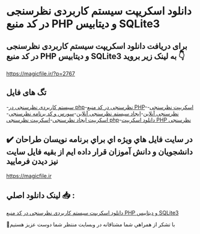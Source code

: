 # دانلود اسکریپت سیستم کاربردی نظرسنجی در کد منبع PHP و دیتابیس SQLite3

## برای دریافت دانلود اسکریپت سیستم کاربردی نظرسنجی در کد منبع PHP و دیتابیس SQLite3 به لینک زیر بروید 👇

https://magicfile.ir/?p=2767

## تگ های فایل

-[سیستم کاربردی نظرسنجی در php](https://magicfile.ir/product/%d8%a7%d8%b3%da%a9%d8%b1%db%8c%d9%be%d8%aa%d8%b3%db%8c%d8%b3%d8%aa%d9%85-%da%a9%d8%a7%d8%b1%d8%a8%d8%b1%d8%af%db%8c-%d9%86%d8%b8%d8%b1%d8%b3%d9%86%d8%ac%db%8c-%d8%af%d8%b1-%da%a9%d8%af-%d9%85%d9%86%d8%a8%d8%b9-php/)-[نظرسنجی در کد منبع PHP](https://magicfile.ir/product/%d8%a7%d8%b3%da%a9%d8%b1%db%8c%d9%be%d8%aa%d8%b3%db%8c%d8%b3%d8%aa%d9%85-%da%a9%d8%a7%d8%b1%d8%a8%d8%b1%d8%af%db%8c-%d9%86%d8%b8%d8%b1%d8%b3%d9%86%d8%ac%db%8c-%d8%af%d8%b1-%da%a9%d8%af-%d9%85%d9%86%d8%a8%d8%b9-php/)-[اسکریپت نظرسنجی](https://magicfile.ir/product/%d8%a7%d8%b3%da%a9%d8%b1%db%8c%d9%be%d8%aa%d8%b3%db%8c%d8%b3%d8%aa%d9%85-%da%a9%d8%a7%d8%b1%d8%a8%d8%b1%d8%af%db%8c-%d9%86%d8%b8%d8%b1%d8%b3%d9%86%d8%ac%db%8c-%d8%af%d8%b1-%da%a9%d8%af-%d9%85%d9%86%d8%a8%d8%b9-php/)-[نظرسنجی آنلاین](https://magicfile.ir/product/%d8%a7%d8%b3%da%a9%d8%b1%db%8c%d9%be%d8%aa%d8%b3%db%8c%d8%b3%d8%aa%d9%85-%da%a9%d8%a7%d8%b1%d8%a8%d8%b1%d8%af%db%8c-%d9%86%d8%b8%d8%b1%d8%b3%d9%86%d8%ac%db%8c-%d8%af%d8%b1-%da%a9%d8%af-%d9%85%d9%86%d8%a8%d8%b9-php/)-[ایجاد سیستم نظرسنجی آنلاین](https://magicfile.ir/product/%d8%a7%d8%b3%da%a9%d8%b1%db%8c%d9%be%d8%aa%d8%b3%db%8c%d8%b3%d8%aa%d9%85-%da%a9%d8%a7%d8%b1%d8%a8%d8%b1%d8%af%db%8c-%d9%86%d8%b8%d8%b1%d8%b3%d9%86%d8%ac%db%8c-%d8%af%d8%b1-%da%a9%d8%af-%d9%85%d9%86%d8%a8%d8%b9-php/)-[سورس و کد برنامه نظرسنجی](https://magicfile.ir/product/%d8%a7%d8%b3%da%a9%d8%b1%db%8c%d9%be%d8%aa%d8%b3%db%8c%d8%b3%d8%aa%d9%85-%da%a9%d8%a7%d8%b1%d8%a8%d8%b1%d8%af%db%8c-%d9%86%d8%b8%d8%b1%d8%b3%d9%86%d8%ac%db%8c-%d8%af%d8%b1-%da%a9%d8%af-%d9%85%d9%86%d8%a8%d8%b9-php/)-[اسکریپت ایجاد نظرسنجی](https://magicfile.ir/product/%d8%a7%d8%b3%da%a9%d8%b1%db%8c%d9%be%d8%aa%d8%b3%db%8c%d8%b3%d8%aa%d9%85-%da%a9%d8%a7%d8%b1%d8%a8%d8%b1%d8%af%db%8c-%d9%86%d8%b8%d8%b1%d8%b3%d9%86%d8%ac%db%8c-%d8%af%d8%b1-%da%a9%d8%af-%d9%85%d9%86%d8%a8%d8%b9-php/)-[اسکریپت نظرسنجی php](https://magicfile.ir/product/%d8%a7%d8%b3%da%a9%d8%b1%db%8c%d9%be%d8%aa%d8%b3%db%8c%d8%b3%d8%aa%d9%85-%da%a9%d8%a7%d8%b1%d8%a8%d8%b1%d8%af%db%8c-%d9%86%d8%b8%d8%b1%d8%b3%d9%86%d8%ac%db%8c-%d8%af%d8%b1-%da%a9%d8%af-%d9%85%d9%86%d8%a8%d8%b9-php/)-[دانلود اسکریپت PHP نظرسنجی](https://magicfile.ir/product/%d8%a7%d8%b3%da%a9%d8%b1%db%8c%d9%be%d8%aa%d8%b3%db%8c%d8%b3%d8%aa%d9%85-%da%a9%d8%a7%d8%b1%d8%a8%d8%b1%d8%af%db%8c-%d9%86%d8%b8%d8%b1%d8%b3%d9%86%d8%ac%db%8c-%d8%af%d8%b1-%da%a9%d8%af-%d9%85%d9%86%d8%a8%d8%b9-php/)

## ✔️ در سايت فايل هاي ويژه اي براي برنامه نويسان طراحان دانشجويان و دانش آموزان قرار داده ايم از بقيه فايل سايت نيز ديدن فرماييد

https://magicfile.ir


## لينک دانلود اصلي 📥 :

[دانلود اسکریپت سیستم کاربردی نظرسنجی در کد منبع PHP و دیتابیس SQLite3](https://magicfile.ir/product/%d8%a7%d8%b3%da%a9%d8%b1%db%8c%d9%be%d8%aa%d8%b3%db%8c%d8%b3%d8%aa%d9%85-%da%a9%d8%a7%d8%b1%d8%a8%d8%b1%d8%af%db%8c-%d9%86%d8%b8%d8%b1%d8%b3%d9%86%d8%ac%db%8c-%d8%af%d8%b1-%da%a9%d8%af-%d9%85%d9%86%d8%a8%d8%b9-php/) 


🙏با تشکر از همراهي شما مشتاقانه در وبسایت منتظر شما دوست عزیز هستیم

